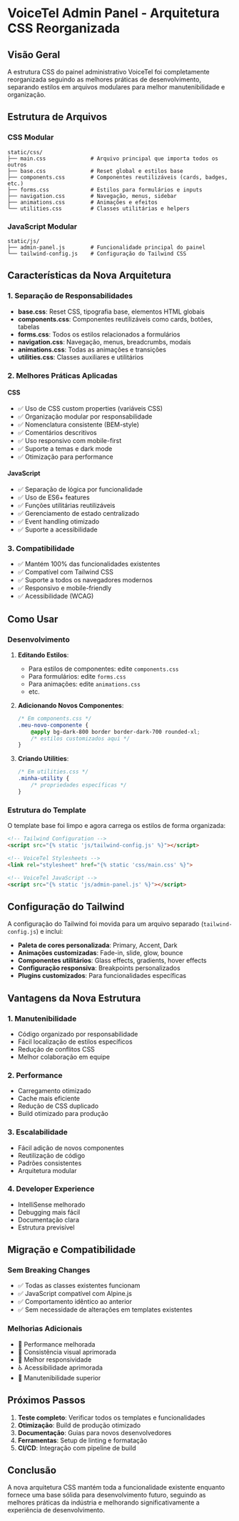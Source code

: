 # VoiceTel Admin Panel - Arquitetura CSS Reorganizada

## Visão Geral

A estrutura CSS do painel administrativo VoiceTel foi completamente reorganizada seguindo as melhores práticas de desenvolvimento, separando estilos em arquivos modulares para melhor manutenibilidade e organização.

## Estrutura de Arquivos

### CSS Modular

```
static/css/
├── main.css              # Arquivo principal que importa todos os outros
├── base.css              # Reset global e estilos base
├── components.css        # Componentes reutilizáveis (cards, badges, etc.)
├── forms.css             # Estilos para formulários e inputs
├── navigation.css        # Navegação, menus, sidebar
├── animations.css        # Animações e efeitos
└── utilities.css         # Classes utilitárias e helpers
```

### JavaScript Modular

```
static/js/
├── admin-panel.js        # Funcionalidade principal do painel
└── tailwind-config.js    # Configuração do Tailwind CSS
```

## Características da Nova Arquitetura

### 1. **Separação de Responsabilidades**
- **base.css**: Reset CSS, tipografia base, elementos HTML globais
- **components.css**: Componentes reutilizáveis como cards, botões, tabelas
- **forms.css**: Todos os estilos relacionados a formulários
- **navigation.css**: Navegação, menus, breadcrumbs, modais
- **animations.css**: Todas as animações e transições
- **utilities.css**: Classes auxiliares e utilitários

### 2. **Melhores Práticas Aplicadas**

#### CSS
- ✅ Uso de CSS custom properties (variáveis CSS)
- ✅ Organização modular por responsabilidade
- ✅ Nomenclatura consistente (BEM-style)
- ✅ Comentários descritivos
- ✅ Uso responsivo com mobile-first
- ✅ Suporte a temas e dark mode
- ✅ Otimização para performance

#### JavaScript
- ✅ Separação de lógica por funcionalidade
- ✅ Uso de ES6+ features
- ✅ Funções utilitárias reutilizáveis
- ✅ Gerenciamento de estado centralizado
- ✅ Event handling otimizado
- ✅ Suporte a acessibilidade

### 3. **Compatibilidade**
- ✅ Mantém 100% das funcionalidades existentes
- ✅ Compatível com Tailwind CSS
- ✅ Suporte a todos os navegadores modernos
- ✅ Responsivo e mobile-friendly
- ✅ Acessibilidade (WCAG)

## Como Usar

### Desenvolvimento

1. **Editando Estilos**:
   - Para estilos de componentes: edite `components.css`
   - Para formulários: edite `forms.css`
   - Para animações: edite `animations.css`
   - etc.

2. **Adicionando Novos Componentes**:
   ```css
   /* Em components.css */
   .meu-novo-componente {
       @apply bg-dark-800 border border-dark-700 rounded-xl;
       /* estilos customizados aqui */
   }
   ```

3. **Criando Utilities**:
   ```css
   /* Em utilities.css */
   .minha-utility {
       /* propriedades específicas */
   }
   ```

### Estrutura do Template

O template base foi limpo e agora carrega os estilos de forma organizada:

```html
<!-- Tailwind Configuration -->
<script src="{% static 'js/tailwind-config.js' %}"></script>

<!-- VoiceTel Stylesheets -->
<link rel="stylesheet" href="{% static 'css/main.css' %}">

<!-- VoiceTel JavaScript -->
<script src="{% static 'js/admin-panel.js' %}"></script>
```

## Configuração do Tailwind

A configuração do Tailwind foi movida para um arquivo separado (`tailwind-config.js`) e inclui:

- **Paleta de cores personalizada**: Primary, Accent, Dark
- **Animações customizadas**: Fade-in, slide, glow, bounce
- **Componentes utilitários**: Glass effects, gradients, hover effects
- **Configuração responsiva**: Breakpoints personalizados
- **Plugins customizados**: Para funcionalidades específicas

## Vantagens da Nova Estrutura

### 1. **Manutenibilidade**
- Código organizado por responsabilidade
- Fácil localização de estilos específicos
- Redução de conflitos CSS
- Melhor colaboração em equipe

### 2. **Performance**
- Carregamento otimizado
- Cache mais eficiente
- Redução de CSS duplicado
- Build otimizado para produção

### 3. **Escalabilidade**
- Fácil adição de novos componentes
- Reutilização de código
- Padrões consistentes
- Arquitetura modular

### 4. **Developer Experience**
- IntelliSense melhorado
- Debugging mais fácil
- Documentação clara
- Estrutura previsível

## Migração e Compatibilidade

### Sem Breaking Changes
- ✅ Todas as classes existentes funcionam
- ✅ JavaScript compatível com Alpine.js
- ✅ Comportamento idêntico ao anterior
- ✅ Sem necessidade de alterações em templates existentes

### Melhorias Adicionais
- 🚀 Performance melhorada
- 🎨 Consistência visual aprimorada
- 📱 Melhor responsividade
- ♿ Acessibilidade aprimorada
- 🔧 Manutenibilidade superior

## Próximos Passos

1. **Teste completo**: Verificar todos os templates e funcionalidades
2. **Otimização**: Build de produção otimizado
3. **Documentação**: Guias para novos desenvolvedores
4. **Ferramentas**: Setup de linting e formatação
5. **CI/CD**: Integração com pipeline de build

## Conclusão

A nova arquitetura CSS mantém toda a funcionalidade existente enquanto fornece uma base sólida para desenvolvimento futuro, seguindo as melhores práticas da indústria e melhorando significativamente a experiência de desenvolvimento.
